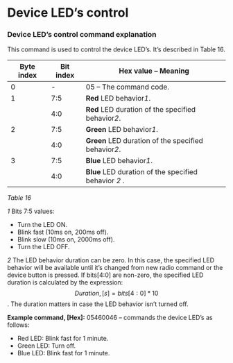 # Device LED’s control

### **Device LED’s control command  explanation**

This command is used to control the device LED’s. It’s described in Table 16.

| **Byte index** | **Bit index** | **Hex value – Meaning**                                        |
| -------------- | ------------- | -------------------------------------------------------------- |
| 0              | -             | 05 – The command code.                                         |
| 1              | 7:5           | **Red** LED behavio&#x72;_&#x31;_.                             |
|                | 4:0           | **Red** LED duration of the specified behavio&#x72;_&#x32;_.   |
| 2              | 7:5           | **Green** LED behavio&#x72;_&#x31;_.                           |
|                | 4:0           | **Green** LED duration of the specified behavio&#x72;_&#x32;_. |
| 3              | 7:5           | **Blue** LED behavio&#x72;_&#x31;_.                            |
|                | 4:0           | **Blue** LED duration of the specified behavior _2_ .          |

_Table 16_

_1_ Bits 7:5 values:

* Turn the LED ON.
* Blink fast (10ms on, 200ms off).
* Blink slow (10ms on, 2000ms off).
* Turn the LED OFF.

_2_  The LED behavior duration can be zero. In this case, the specified LED behavior will be available until it’s changed from new radio command or the device button is pressed. If bits\[4:0] are non-zero, the specified LED duration is calculated by the expression: $$Duration, [s] = bits[4:0] * 10$$. The duration matters in case the LED behavior isn’t turned off.

**Example command, \[Hex]:** 05460046 – commands the device LED’s as follows:

* Red LED: Blink fast for 1 minute.
* Green LED: Turn off.
* Blue LED: Blink fast for 1 minute.

